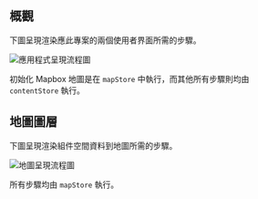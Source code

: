 ## 概觀
下圖呈現渲染應此專案的兩個使用者界面所需的步驟。

![應用程式呈現流程圖](/images/front-end/rendering-overview-ch.png)

初始化 Mapbox 地圖是在 `mapStore` 中執行，而其他所有步驟則均由 `contentStore` 執行。

## 地圖圖層
下圖呈現渲染組件空間資料到地圖所需的步驟。

![地圖呈現流程圖](/images/front-end/rendering-map-ch.png)

所有步驟均由 `mapStore` 執行。
